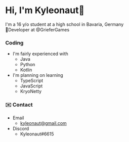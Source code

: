 # Hi, I'm Kyleonaut👋
I'm a 16 y/o student at a high school in Bavaria, Germany  
📝Developer at @GrieferGames
### Coding
- I'm fairly experienced with
  - Java
  - Python
  - Kotlin
- I'm planning on learning
  - TypeScript
  - JavaScript
  - KryoNetty
 
  
 ### ✉️ Contact
 - Email
   - kyleonaut@gmail.com
 - Discord
   - Kyleonaut#6615
